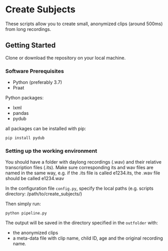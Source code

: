 # Create Subjects 

These scripts allow you to create small, anonymized clips (around 500ms) from long recordings.

## Getting Started

Clone or download the repository on your local machine. 

### Software Prerequisites

* Python (preferably 3.7)
* Praat

Python packages:

* lxml
* pandas
* pydub

all packages can be installed with pip:
```
pip install pydub
```

### Setting up the working environment

You should have a folder with daylong recordings (.wav) and their relative transcription files (.its).
Make sure corresponding its and wav files are named in the same way, e.g. if the .its file is called e1234.its, the .wav file should be called e1234.wav

In the configuration file `config.py`, specify the local paths (e.g. scripts directory: /path/to/create_subjects/)

Then simply run:

```
python pipeline.py
```

The output will be saved in the directory specified in the `outfolder` with:
* the anonymized clips
* a meta-data file with clip name, child ID, age and the original recording name.
